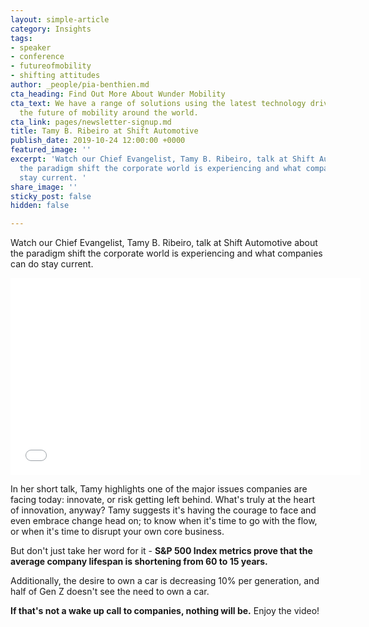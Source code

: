 ```yaml
---
layout: simple-article
category: Insights
tags:
- speaker
- conference
- futureofmobility
- shifting attitudes
author: _people/pia-benthien.md
cta_heading: Find Out More About Wunder Mobility
cta_text: We have a range of solutions using the latest technology driving forward
  the future of mobility around the world.
cta_link: pages/newsletter-signup.md
title: Tamy B. Ribeiro at Shift Automotive
publish_date: 2019-10-24 12:00:00 +0000
featured_image: ''
excerpt: 'Watch our Chief Evangelist, Tamy B. Ribeiro, talk at Shift Automotive about
  the paradigm shift the corporate world is experiencing and what companies can do
  stay current. '
share_image: ''
sticky_post: false
hidden: false

---
```

Watch our Chief Evangelist, Tamy B. Ribeiro, talk at Shift Automotive about the paradigm shift the corporate world is experiencing and what companies can do stay current. 

<iframe width="560" height="315" src="[https://www.youtube.com/embed/fYOvUxp-rw0](https://www.youtube.com/embed/fYOvUxp-rw0 "https://www.youtube.com/embed/fYOvUxp-rw0")" frameborder="0" allow="accelerometer; autoplay; encrypted-media; gyroscope; picture-in-picture" allowfullscreen></iframe>

In her short talk, Tamy highlights one of the major issues companies are facing today: innovate, or risk getting left behind. What's truly at the heart of innovation, anyway? Tamy suggests it's having the courage to face and even embrace change head on; to know when it's time to go with the flow, or when it's time to disrupt your own core business. 

But don't just take her word for it - **S&P 500 Index metrics prove that the average company lifespan is shortening from 60 to 15 years.**

Additionally, the desire to own a car is decreasing 10% per generation, and half of Gen Z doesn't see the need to own a car. 

**If that's not a wake up call to companies, nothing will be.** Enjoy the video!